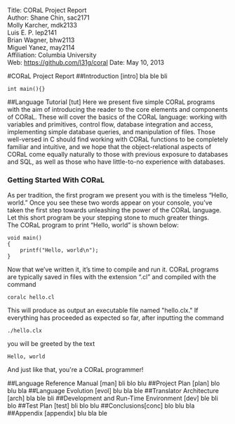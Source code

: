Title: 	CORaL Project Report  
Author:	Shane Chin, sac2171  
	Molly Karcher, mdk2133  
	Luis E. P. lep2141  
	Brian Wagner, bhw2113  
	Miguel Yanez, may2114  
Affiliation:	Columbia University  
Web:	https://github.com/l31g/coral
Date: 	May 10, 2013  

#CORaL Project Report
##Introduction [intro]
bla ble bli  

	int main(){}  

##Language Tutorial [tut]
Here we present five simple CORaL programs with the aim of introducing the reader to the core elements and components of CORaL. These will cover the basics of the CORaL language: working with variables and primitives, control flow, database integration and access, implementing simple database queries, and manipulation of files. Those well-versed in C should find working with CORaL functions to be completely familiar and intuitive, and we hope that the object-relational aspects of CORaL come equally naturally to those with previous exposure to databases and SQL, as well as those who have little-to-no experience with databases.   
### Getting Started With CORaL ###
As per tradition, the first program we present you with is the timeless “Hello, world.” Once you see these two words appear on your console, you’ve taken the first step towards unleashing the power of the CORaL language. Let this short program be your stepping stone to much greater things.  
The CORaL program to print “Hello, world” is shown below:

	void main()
	{
		printf("Hello, world\n");
	}
Now that we’ve written it, it’s time to compile and run it. CORaL programs are typically saved in files with the extension “.cl” and compiled with the command

	coralc hello.cl
This will produce as output an executable file named "hello.clx." If everything has proceeded as expected so far, after inputting the command

	./hello.clx
you will be greeted by the text

	Hello, world
And just like that, you're a CORaL programmer!

##Language Reference Manual [man]
bli blo blu
##Project Plan [plan]
blo blu bla
##Language Evolution [evol]
blu bla ble
##Translator Architecture [arch]
bla ble bli
##Development and Run-Time Environment [dev]
ble bli blo
##Test Plan [test]
bli blo blu
##Conclusions[conc]
blo blu bla
##Appendix [appendix]
blu bla ble
